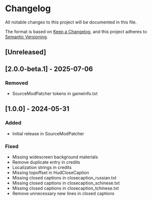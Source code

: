 # Changelog

All notable changes to this project will be documented in this file.

The format is based on [Keep a Changelog](https://keepachangelog.com/en/1.1.0/),
and this project adheres to [Semantic Versioning](https://semver.org/spec/v2.0.0.html).

## [Unreleased]

## [2.0.0-beta.1] - 2025-07-06

### Removed

- SourceModPatcher tokens in gameinfo.txt

## [1.0.0] - 2024-05-31

### Added

- Initial release in SourceModPatcher

### Fixed

- Missing widescreen background materials
- Remove duplicate entry in credits
- Localization strings in credits
- Missing topoffset in HudCloseCaption
- Missing closed captions in closecaption_russian.txt
- Missing closed captions in closecaption_schinese.txt
- Missing closed captions in closecaption_tchinese.txt
- Remove unnecessary new lines in closed captions
